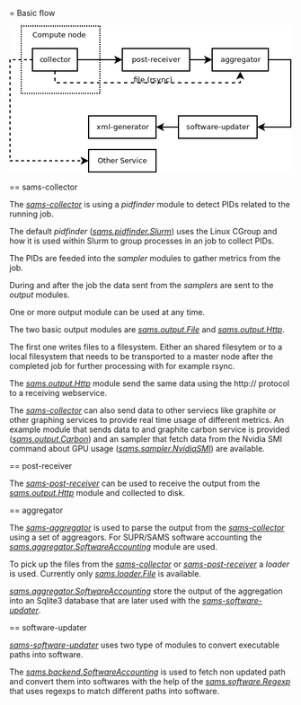 
= Basic flow

![flow](flow.png "flow")

== sams-collector

The [*sams-collector*](sams-collector.md) is using a *pidfinder* module to detect PIDs related to the running job.

The default *pidfinder* ([*sams.pidfinder.Slurm*](pidfinder/Slurm.md)) uses the Linux CGroup and how it is used within
Slurm to group processes in an job to collect PIDs.

The PIDs are feeded into the *sampler* modules to gather metrics from the job.

During and after the job the data sent from the *samplers* are sent to the *output* modules.

One or more output module can be used at any time.

The two basic output modules are [*sams.output.File*](output/File.md) and [*sams.output.Http*](output/Http.md).

The first one writes files to a filesystem. Either an shared filesytem or to a local filesystem that needs to 
be transported to a master node after the completed job for further processing with for example rsync.

The [*sams.output.Http*](output/Http.md) module send the same data using the http:// protocol to a receiving webservice.

The [*sams-collector*](sams-collector.md) can also send data to other serviecs like graphite or other graphing services to provide
real time usage of different metrics. An example module that sends data to and graphite carbon service is 
provided ([*sams.output.Carbon*](output/Carbon.md)) and an sampler that fetch
data from the Nvidia SMI command about GPU usage ([*sams.sampler.NvidiaSMI*](sampler/NvidiaSMI.md)) are available.

== post-receiver

The [*sams-post-receiver*](sams-post-receiver.md) can be used to receive the output 
from the [*sams.output.Http*](output/Http.md) module and collected to disk.

== aggregator

The [*sams-aggregator*](sams-aggregator.md) is used to parse the output from the [*sams-collector*](sams-collector.md) using a set of 
aggreagors. For SUPR/SAMS software accounting the [*sams.aggregator.SoftwareAccounting*](aggregator/SoftwareAccounting.md) 
module are used.

To pick up the files from the [*sams-collector*](sams-collector.md) or [*sams-post-receiver*](sams-post-receiver.md) a
*loader* is used. Currently only [*sams.loader.File*](loader/File.md) is available.

[*sams.aggregator.SoftwareAccounting*](aggregator/SoftwareAccounting.md) store the output of the aggregation into an Sqlite3 database
that are later used with the [*sams-software-updater*](sams-software-updater.md).

== software-updater

[*sams-software-updater*](sams-software-updater.md) uses two type of modules to convert executable paths into software.

The [*sams.backend.SoftwareAccounting*](backend/SoftwareAccounting.md) is used to fetch non updated path and convert them
into softwares with the help of the [*sams.software.Regexp*](software/Regexp.md) that uses regexps to match different paths into software.

